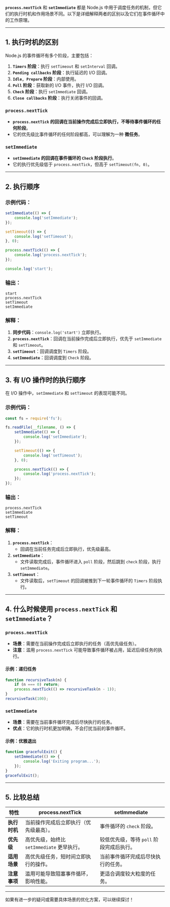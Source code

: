 **`process.nextTick`** 和 **`setImmediate`** 都是 Node.js 中用于调度任务的机制，但它们的执行时机和作用场景不同。以下是详细解释两者的区别以及它们在事件循环中的工作原理。

---

## **1. 执行时机的区别**
Node.js 的事件循环有多个阶段，主要包括：
1. **`Timers` 阶段**：执行 `setTimeout` 和 `setInterval` 回调。
2. **`Pending callbacks` 阶段**：执行延迟的 I/O 回调。
3. **`Idle, Prepare` 阶段**：内部使用。
4. **`Poll` 阶段**：获取新的 I/O 事件，执行 I/O 回调。
5. **`Check` 阶段**：执行 `setImmediate` 回调。
6. **`Close callbacks` 阶段**：执行关闭事件的回调。

### **`process.nextTick`**
- **`process.nextTick` 的回调在当前操作完成后立即执行，不等待事件循环的任何阶段**。
- 它的优先级比事件循环的任何阶段都高，可以理解为一种 **微任务**。

### **`setImmediate`**
- **`setImmediate` 的回调在事件循环的 `Check` 阶段执行**。
- 它的执行优先级低于 `process.nextTick`，但高于 `setTimeout(fn, 0)`。

---

## **2. 执行顺序**
### 示例代码：
```javascript
setImmediate(() => {
    console.log('setImmediate');
});

setTimeout(() => {
    console.log('setTimeout');
}, 0);

process.nextTick(() => {
    console.log('process.nextTick');
});

console.log('start');
```

### 输出：
```
start
process.nextTick
setTimeout
setImmediate
```

### 解释：
1. **同步代码**：`console.log('start')` 立即执行。
2. **`process.nextTick`**：回调在当前操作完成后立即执行，优先于 `setImmediate` 和 `setTimeout`。
3. **`setTimeout`**：回调调度到 `Timers` 阶段。
4. **`setImmediate`**：回调调度到 `Check` 阶段。

---

## **3. 有 I/O 操作时的执行顺序**
在 I/O 操作中，`setImmediate` 和 `setTimeout` 的表现可能不同。

### 示例代码：
```javascript
const fs = require('fs');

fs.readFile(__filename, () => {
    setImmediate(() => {
        console.log('setImmediate');
    });

    setTimeout(() => {
        console.log('setTimeout');
    }, 0);

    process.nextTick(() => {
        console.log('process.nextTick');
    });
});
```

### 输出：
```
process.nextTick
setImmediate
setTimeout
```

### 解释：
1. **`process.nextTick`**：
   - 回调在当前任务完成后立即执行，优先级最高。
2. **`setImmediate`**：
   - 文件读取完成后，事件循环进入 `poll` 阶段，然后跳到 `check` 阶段，执行 `setImmediate`。
3. **`setTimeout`**：
   - 文件读取后，`setTimeout` 的回调被推到下一轮事件循环的 `Timers` 阶段执行。

---

## **4. 什么时候使用 `process.nextTick` 和 `setImmediate`？**

### **`process.nextTick`**
- **场景**：需要在当前操作完成后立即执行的任务（高优先级任务）。
- **注意**：滥用 `process.nextTick` 可能导致事件循环被占用，延迟后续任务的执行。

#### **示例**：递归任务
```javascript
function recursiveTask(n) {
    if (n === 0) return;
    process.nextTick(() => recursiveTask(n - 1));
}
recursiveTask(100);
```

### **`setImmediate`**
- **场景**：需要在当前事件循环完成后尽快执行的任务。
- **优点**：它的执行时机更加明确，不会打扰当前的事件循环。

#### **示例**：优雅退出
```javascript
function gracefulExit() {
    setImmediate(() => {
        console.log('Exiting program...');
    });
}
gracefulExit();
```

---

## **5. 比较总结**

| 特性                      | **process.nextTick**                            | **setImmediate**                        |
|---------------------------|------------------------------------------------|-----------------------------------------|
| **执行时机**               | 当前操作完成后立即执行（优先级最高）。           | 事件循环的 `check` 阶段。                |
| **优先级**                 | 高优先级，始终比 `setImmediate` 更早执行。       | 较低优先级，等待 `poll` 阶段完成后执行。 |
| **适用场景**               | 高优先级任务，短时间立即执行的操作。             | 当前事件循环完成后尽快执行的任务。       |
| **注意事项**               | 滥用可能导致阻塞事件循环，影响性能。             | 更适合调度较大粒度的任务。               |

---

如果有进一步的疑问或需要具体场景的优化方案，可以继续探讨！